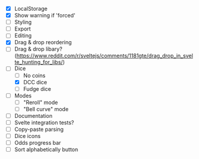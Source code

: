 - [x] LocalStorage
- [x] Show warning if 'forced'
- [ ] Styling
- [ ] Export
- [ ] Editing
- [x] Drag & drop reordering
- [ ] Drag & drop libary? (https://www.reddit.com/r/sveltejs/comments/1181gte/drag_drop_in_svelte_hunting_for_libs/)
- [ ] Dice
  - [ ] No coins
  - [x] DCC dice
  - [ ] Fudge dice
- [ ] Modes
  - [ ] "Reroll" mode
  - [ ] "Bell curve" mode
- [ ] Documentation
- [ ] Svelte integration tests?
- [ ] Copy-paste parsing
- [ ] Dice icons
- [ ] Odds progress bar
- [ ] Sort alphabetically button
